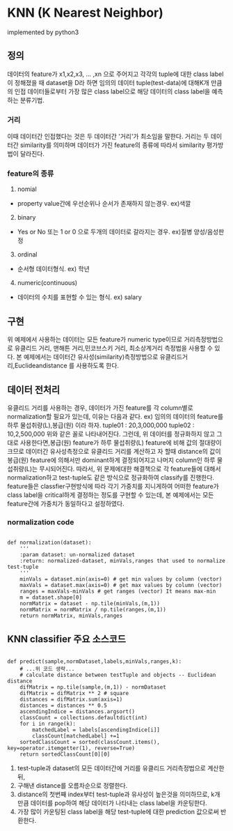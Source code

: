 # KNN (K Nearest Neighbor)
implemented by python3

## 정의
데이터의 feature가 x1,x2,x3, ... ,xn 으로 주어지고 각각의 tuple에 대한 class label이 정해졌을 때 dataset을 D라 하면
임의의 데이터 tuple(test-data)에 대해K개 만큼의 인접 데이터들로부터 가장 많은 class label으로 해당 데이터의 class label을 예측하는 분류기법.

### 거리
이때 데이터간 인접했다는 것은 두 데이터간 '거리'가 최소임을 말한다.
거리는 두 데이터간 similarity를 의미하며 데이터가 가진 feature의 종류에 따라서 similarity 평가방법이 달라진다.

### feature의 종류
1. nomial
- property value간에 우선순위나 순서가 존재하지 않는경우. ex)색깔
2. binary
- Yes or No 또는 1 or 0 으로 두개의 데이터로 갈라지는 경우. ex)질병 양성/음성판정
3. ordinal
- 순서형 데이터형식. ex) 학년
4. numeric(continuous)
- 데이터의 수치를 표현할 수 있는 형식. ex) salary

## 구현
위 예제에서 사용하는 데이터는 모든 feature가 numeric type이므로 거리측정방법으로 유클리드 거리, 맨해튼 거리,민코브스키 거리, 최소상계거리 측정법을 사용할 수 있다. 본 예제에서는 데이터간 유사성(similarity)측정방법으로 유클리드거리,Euclideandistance 를 사용하도록 한다.

## 데이터 전처리
유클리드 거리를 사용하는 경우, 데이터가 가진 feature를 각 column별로 normalization할 필요가 있는데, 이유는 다음과 같다.
ex) 임의의 데이터의 feature를 하루 물섭취량(L),봉급(원) 이라 하자.
tuple01 : 20,3,000,000
tuple02 : 10,2,500,000
위와 같은 꼴로 나타내어진다. 그런데, 위 데이터를 정규화하지 않고 그대로 사용한다면,봉급(원) feature가 하루 물섭취량(L) feature에 비해 값의 절대량이 크므로 데이터간 유사성측정으로 유클리드 거리를 계산하고 자 할때 distance의 값이 봉급(원) feature에 의해서만 dominant하게 결정되어지고 나머지 column인 하루 물 섭취량(L)는 무시되어진다.
따라서, 위 문제에대한 해결책으로 각 feature들에 대해서 normalization하고 test-tuple도 같은 방식으로 정규화하여 classify를 진행한다. feature들은 classfier구현방식에 따라 각기 가중치를 지니게하여 어떠한 feature가 class label을 critical하게 결정하는 정도를 구현할 수 있는데, 본 예제에서는 모든 feature간에 가중치가 동일하다고 설정하였다.

### normalization code
<pre><code>
def normalization(dataset):
    '''
    :param dataset: un-normalized dataset
    :return: normalized-dataset, minVals,ranges that used to normalize test-tuple
    '''
    minVals = dataset.min(axis=0) # get min values by column (vector)
    maxVals = dataset.max(axis=0) # get max values by column (vector)
    ranges = maxVals-minVals # get ranges (vector) It means max-min
    m = dataset.shape[0]
    normMatrix = dataset - np.tile(minVals,(m,1))
    normMatrix = normMatrix / np.tile(ranges,(m,1))
    return normMatrix, minVals,ranges
</code></pre>

## KNN classifier 주요 소스코드
<pre><code>
def predict(sample,normDataset,labels,minVals,ranges,k):
    # ...위 코드 생략...
    # calculate distance between testTuple and objects -- Euclidean distance
    difMatrix = np.tile(sample,(m,1)) - normDataset
    difMatrix = difMatrix ** 2 # square
    distances = difMatrix.sum(axis=1)
    distances = distances ** 0.5
    ascendingIndice = distances.argsort()
    classCount = collections.defaultdict(int)
    for i in range(k):
        matchedLabel = labels[ascendingIndice[i]]
        classCount[matchedLabel] +=1
    sortedClassCount = sorted(classCount.items(), key=operator.itemgetter(1), reverse=True)
    return sortedClassCount[0][0]
</code></pre>
1. test-tuple과 dataset의 모든 데이터간에 거리를 유클리드 거리측정법으로 계산한뒤,
2. 구해낸 distance를 오름차순으로 정렬한다.
3. distance의 첫번째 index부터 test-tuple과 유사성이 높은것을 의미하므로, k개 만큼 데이터를 pop하여 해당 데이터가 나타내는 class label을 카운팅한다.
4. 가장 많이 카운팅된 class label을 해당 test-tuple에 대한 prediction 값으로써 반환한다.
